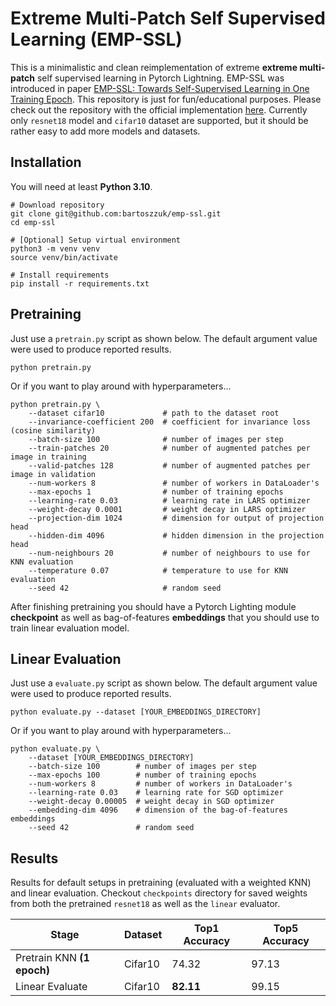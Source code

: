 #  Extreme Multi-Patch Self Supervised Learning (EMP-SSL)

This is a minimalistic and clean reimplementation of extreme **extreme multi-patch** self supervised learning in Pytorch Lightning.
EMP-SSL was introduced in paper [EMP-SSL: Towards Self-Supervised Learning in One Training Epoch](https://arxiv.org/abs/2304.03977).
This repository is just for fun/educational purposes. Please check out the repository with the official implementation [here](https://github.com/tsb0601/EMP-SSL). 
Currently only `resnet18` model and `cifar10` dataset are supported, but it should be rather easy to add
more models and datasets.

## Installation

You will need at least **Python 3.10**.

```
# Download repository
git clone git@github.com:bartoszzuk/emp-ssl.git
cd emp-ssl

# [Optional] Setup virtual environment
python3 -m venv venv
source venv/bin/activate

# Install requirements
pip install -r requirements.txt
```

## Pretraining

Just use a `pretrain.py` script as shown below. The default argument value
were used to produce reported results.

```
python pretrain.py
```

Or if you want to play around with hyperparameters...

```
python pretrain.py \
    --dataset cifar10             # path to the dataset root
    --invariance-coefficient 200  # coefficient for invariance loss (cosine similarity)
    --batch-size 100              # number of images per step
    --train-patches 20            # number of augmented patches per image in training
    --valid-patches 128           # number of augmented patches per image in validation
    --num-workers 8               # number of workers in DataLoader's
    --max-epochs 1                # number of training epochs
    --learning-rate 0.03          # learning rate in LARS optimizer
    --weight-decay 0.0001         # weight decay in LARS optimizer
    --projection-dim 1024         # dimension for output of projection head
    --hidden-dim 4096             # hidden dimension in the projection head
    --num-neighbours 20           # number of neighbours to use for KNN evaluation
    --temperature 0.07            # temperature to use for KNN evaluation
    --seed 42                     # random seed
```

After finishing pretraining you should have a Pytorch Lighting module **checkpoint** as well as 
bag-of-features **embeddings** that you should use to train linear evaluation model.


## Linear Evaluation

Just use a `evaluate.py` script as shown below. The default argument value
were used to produce reported results.

```
python evaluate.py --dataset [YOUR_EMBEDDINGS_DIRECTORY]
```

Or if you want to play around with hyperparameters...

```
python evaluate.py \
    --dataset [YOUR_EMBEDDINGS_DIRECTORY]
    --batch-size 100        # number of images per step
    --max-epochs 100        # number of training epochs
    --num-workers 8         # number of workers in DataLoader's
    --learning-rate 0.03    # learning rate for SGD optimizer
    --weight-decay 0.00005  # weight decay in SGD optimizer
    --embedding-dim 4096    # dimension of the bag-of-features embeddings
    --seed 42               # random seed
```

## Results

Results for default setups in pretraining (evaluated with a weighted KNN) and linear evaluation.
Checkout `checkpoints` directory for saved weights from both the pretrained `resnet18` as well as
the `linear` evaluator.

| Stage                      | Dataset | Top1 Accuracy | Top5 Accuracy |
|----------------------------|---------|---------------|---------------|
| Pretrain KNN **(1 epoch)** | Cifar10 | 74.32         | 97.13         |
| Linear Evaluate            | Cifar10 | **82.11**     | 99.15         |
